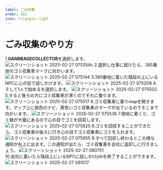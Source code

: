 ```yaml
---
label: ごみ収集
order: 102
icon: triangle-right
---
```


# ごみ収集のやり方
1.**GANRBAGECOLLECTOR**を選択します。
![スクリーンショット 2025-02-27 075354c](https://github.com/user-attachments/assets/ab13dada-6efe-46f8-9b6f-86eda141dde7)
2.選択し仕事に就けたら、385番地のゴミ収集車マークに向かいます。
![スクリーンショット 2025-02-27 075144](https://github.com/user-attachments/assets/981998dd-c650-4a99-a27e-c7978d4c2fb9)
3.385番地に着いた階段の上にいるNPCに心の目で話しかけます。
![スクリーンショット 2025-02-27 075208](https://github.com/user-attachments/assets/3defd040-5c74-4601-97bc-8dfaf089ef9c)
4.そして1人で始めるを選択します。
![スクリーンショット 2025-02-27 075502](https://github.com/user-attachments/assets/24f31889-3a84-4ffb-852a-89b6935298ed)
5.すると後ろの方にゴミ収集車が沸くのでそれに乗ります。
![スクリーンショット 2025-02-27 075517](https://github.com/user-attachments/assets/7e1daeba-16a2-4622-a8ba-47ac82fbc8a2)
6.ゴミ収集車に乗りmapを開きます。マップ上に紫色のナビ、黄色いゴミ収集車のマークが出ているのでそこまで向かいます。
![スクリーンショット 2025-02-27 075536](https://github.com/user-attachments/assets/5fdf4f1d-3871-416a-9814-96285b931cc6)
7.現地に着くと、ゴミ箱が大量にあるので心の目でゴミを回収します。
![スクリーンショット 2025-02-27 075825](https://github.com/user-attachments/assets/4164238a-29ed-4a14-a0e6-d8503fdbc561)
8.ゴミを回収することができたら、ゴミ収集車の後ろに行き心の目でゴミ収集車にゴミを入れます。
![スクリーンショット 2025-02-27 075955](https://github.com/user-attachments/assets/6210f374-a809-45c4-b43c-bcc5cf9e351a)
9.すべて回収し終わるとこの様な通知が右上に出ます。この通知が出たら、ゴミ収集車を会社に返却しに行きましょう。
![スクリーンショット 2025-02-27 080751](https://github.com/user-attachments/assets/52fb000e-1ff3-4e1c-8f39-56ed7be53502)  
10.会社に着いたら階段上にいるNPCに話しかけjobを終了することができます。
![スクリーンショット 2025-02-27 081017](https://github.com/user-attachments/assets/37732ac9-ed1e-4d65-bf2e-b6ba0409dbdd)

